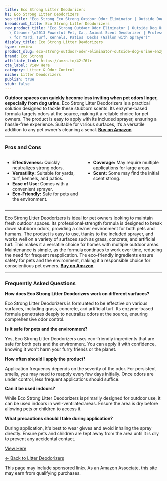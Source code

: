 ```yaml
---
title: Eco Strong Litter Deodorizers
h1: Eco Strong Litter Deodorizers
seo_title: "Eco Strong Eco Strong Outdoor Odor Eliminator | Outside Dog\u2026"
breadcrumb_title: Eco Strong Litter Deodorizers
raw_product_title: "Eco Strong Outdoor Odor Eliminator | Outside Dog Urine Enzyme\
  \ Cleaner \u2013 Powerful Pet, Cat, Animal Scent Deodorizer | Professional Strength\
  \ for Yard, Turf, Kennels, Patios, Decks (Gallon with Sprayer)"
display_title: Eco Strong Litter Deodorizers
type: review
product_slug: eco-strong-outdoor-odor-eliminator-outside-dog-urine-enzyme-cleaner-pow-53b89d91
brand: Eco Strong
affiliate_link: https://amzn.to/42tZ6lr
cta_label: View Here
category: Litter & Odor Control
niche: Litter Deodorizers
publish: true
stub: false
---
```


<div id="intro" class="full-width">
  <p><strong>Outdoor spaces can quickly become less inviting when pet odors linger, especially from dog urine.</strong> Eco Strong Litter Deodorizers is a practical solution designed to tackle these stubborn scents. Its enzyme-based formula targets odors at the source, making it a reliable choice for pet owners. The product is easy to apply with its included sprayer, ensuring a hassle-free experience. Suitable for various surfaces, it’s a versatile addition to any pet owner's cleaning arsenal. <a href="https://amzn.to/42tZ6lr" rel="nofollow sponsored noopener" target="_blank"><strong>Buy on Amazon</strong></a></p>
</div>

<hr />
<h3 id="pros-cons">Pros and Cons</h3>
<div class="pc-grid" style="display:grid;grid-template-columns:1fr 1fr;gap:16px;">
  <ul>
    <li><strong>Effectiveness:</strong> Quickly neutralizes strong odors.</li>
    <li><strong>Versatility:</strong> Suitable for yards, turf, kennels, and patios.</li>
    <li><strong>Ease of Use:</strong> Comes with a convenient sprayer.</li>
    <li><strong>Eco-Friendly:</strong> Safe for pets and the environment.</li>
  </ul>
  <ul>
    <li><strong>Coverage:</strong> May require multiple applications for large areas.</li>
    <li><strong>Scent:</strong> Some may find the initial scent strong.</li>
  </ul>
</div>
<hr />

<div class="full-width">
  <p>Eco Strong Litter Deodorizers is ideal for pet owners looking to maintain fresh outdoor spaces. Its professional-strength formula is designed to break down stubborn odors, providing a cleaner environment for both pets and humans. The product is easy to use, thanks to the included sprayer, and works well on a variety of surfaces such as grass, concrete, and artificial turf. This makes it a versatile choice for homes with multiple outdoor areas. Maintenance is simple, as the formula continues to work over time, reducing the need for frequent reapplication. The eco-friendly ingredients ensure safety for pets and the environment, making it a responsible choice for conscientious pet owners. <a href="https://amzn.to/42tZ6lr" rel="nofollow sponsored noopener" target="_blank"><strong>Buy on Amazon</strong></a></p>
</div>

<hr />
<h3 id="faqs">Frequently Asked Questions</h3>

<p><strong>How does Eco Strong Litter Deodorizers work on different surfaces?</strong></p>
<p>Eco Strong Litter Deodorizers is formulated to be effective on various surfaces, including grass, concrete, and artificial turf. Its enzyme-based formula penetrates deeply to neutralize odors at the source, ensuring comprehensive odor control.</p>

<p><strong>Is it safe for pets and the environment?</strong></p>
<p>Yes, Eco Strong Litter Deodorizers uses eco-friendly ingredients that are safe for both pets and the environment. You can apply it with confidence, knowing it won't harm your furry friends or the planet.</p>

<p><strong>How often should I apply the product?</strong></p>
<p>Application frequency depends on the severity of the odor. For persistent smells, you may need to reapply every few days initially. Once odors are under control, less frequent applications should suffice.</p>

<p><strong>Can it be used indoors?</strong></p>
<p>While Eco Strong Litter Deodorizers is primarily designed for outdoor use, it can be used indoors in well-ventilated areas. Ensure the area is dry before allowing pets or children to access it.</p>

<p><strong>What precautions should I take during application?</strong></p>
<p>During application, it's best to wear gloves and avoid inhaling the spray directly. Ensure pets and children are kept away from the area until it is dry to prevent any accidental contact.</p>
<p><a class="btn" href="https://amzn.to/42tZ6lr" target="_blank" rel="nofollow sponsored noopener">View Here</a></p>
<p><a href="/roundups/litter-odor-control/litter-deodorizers/">← Back to Litter Deodorizers</a></p>
<aside class="disclosure">This page may include sponsored links. As an Amazon Associate, this site may earn from qualifying purchases.</aside>
